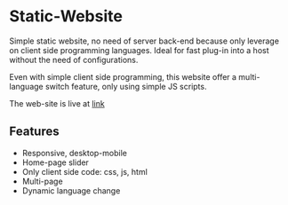 # Static-Website

Simple static website, no need of server back-end because only leverage on client side programming languages. Ideal for fast plug-in into a host without the need of configurations. 

Even with simple client side programming, this website offer a multi-language switch feature, only using simple JS scripts.

The web-site is live at [link](http://onlifesolutions.com)

## Features
- Responsive, desktop-mobile
- Home-page slider
- Only client side code: css, js, html
- Multi-page
- Dynamic language change

